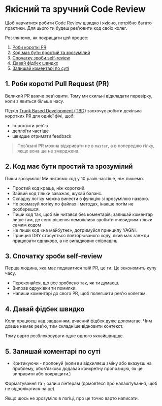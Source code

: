 # Якісний та зручний Code Review

Щоб навчитися робити Code Review швидко і якісно, потрібно багато практики. Для цього ти будеш рев'ювити код своїх колег.

Розглянемо, як покращати цей процес:

1. [Роби короткі PR](#1-роби-короткі-pull-request-pr)
2. [Код має бути простий та зрозумілий](#2-код-має-бути-простий-та-зрозумілий)
3. [Спочатку зроби self-review](#3-спочатку-зроби-self-review)
4. [Давай фідбек швидко](#4-давай-фідбек-швидко)
5. [Залишай коментарі по суті](#5-залишай-коментарі-по-суті)

## 1. Роби короткі Pull Request (PR)

Великий PR важче рев'ювити. Тому ми схильні відкладати перевірку, коли з'явиться більше часу.

Підхід [Trunk Based Development (TBD)](https://trunkbaseddevelopment.com/) заохочує робити декілька коротких PR для однієї фічі, щоб:

- спростити рев'ю
- деплоїти частіше
- швидше отримати feedback

> Пов’язані PR можна відкривати не в `master`, а в попередню гілку, якщо вона ще не змерджена.

## 2. Код має бути простий та зрозумілий

Пиши зрозуміло! Ми читаємо код у 10 разів частіше, ніж пишемо.

- Простий код краще, ніж короткий.
- Зайвий код тільки заважає, шукай баланс.
- Складну логіку можна винести в функцію зі зрозумілою назвою.
- Не розмазуй логіку по файлах і методах, інакше потім не розберешся.
- Пиши код так, щоб він читався без коментарів; залишай коментар лише там, де сенс рішення неможливо зробити очевидним тільки самим кодом
- Не пиши код «на майбутнє», дотримуйся принципу YAGNI.
- Принцип DRY стосується повторюваного коду, який має завжди працювати однаково, а не випадкових співпадінь.

## 3. Спочатку зроби self-review

Перша людина, яка має подивитися твій PR, це ти. Це зекономить купу часу.

- Переконайся, що все зроблено так, як ти думаєш.
- Виправ одруківки ти помилки.
- Напиши коментарі до свого PR, щоб полегшити рев'ю колегам.

## 4. Давай фідбек швидко

Коли працюєш над завданням, вчасний фідбек дуже допомагає. Чим довше немає рев'ю, тим складніше відновити контекст.

Тому варто розблоковувати одне одного якнайшвидше.

## 5. Залишай коментарі по суті

- Критикуючи - пропонуй (коли ви відхиляєш зміну або вказуєш на проблему, обов’язково додавай конкретну пропозицію, як це виправити або покращити.)

Форматування та `;` залиш лінтерам (домовтеся про налаштування, щоб не відволікатися на це).

Якщо щось не зрозуміло в логіці, про це точно варто написати.
